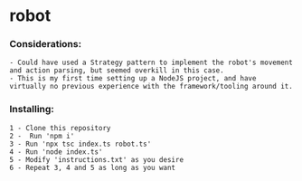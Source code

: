 # robot

### Considerations:
    - Could have used a Strategy pattern to implement the robot's movement and action parsing, but seemed overkill in this case.
    - This is my first time setting up a NodeJS project, and have virtually no previous experience with the framework/tooling around it.

### Installing:
    1 - Clone this repository
    2 -  Run 'npm i'
    3 - Run 'npx tsc index.ts robot.ts'
    4 - Run 'node index.ts'
    5 - Modify 'instructions.txt' as you desire
    6 - Repeat 3, 4 and 5 as long as you want
